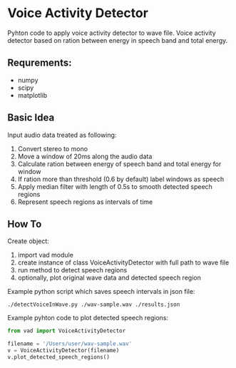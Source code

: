 # Voice Activity Detector
Pyhton code to apply voice activity detector to wave file.
Voice activity detector based on ration between energy in speech band and total energy.

## Requrements:

* numpy
* scipy
* matplotlib

## Basic Idea
Input audio data treated as following:

1. Convert stereo to mono
2. Move a window of 20ms along the audio data
3. Calculate ration between energy of speech band and total energy for window
4. If ration more than threshold (0.6 by default) label windows as speech
5. Apply median filter with length of 0.5s to smooth detected speech regions
6. Represent speech regions as intervals of time

## How To
Create object:

1. import vad module
2. create instance of class VoiceActivityDetector with full path to wave file
3. run method to detect speech regions
4. optionally, plot original wave data and detected speech region

Example python script which saves speech intervals in json file:

`./detectVoiceInWave.py ./wav-sample.wav ./results.json`

Example pyhton code to plot detected speech regions:
```python
from vad import VoiceActivityDetector

filename = '/Users/user/wav-sample.wav'
v = VoiceActivityDetector(filename)
v.plot_detected_speech_regions()
```
